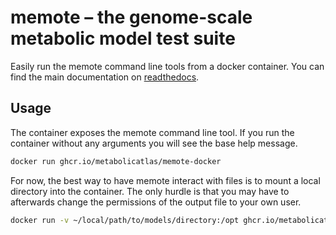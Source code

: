 # memote – the genome-scale metabolic model test suite

Easily run the memote command line tools from a docker container. You can find the main documentation on [readthedocs](https://memote.readthedocs.io/).

## Usage

The container exposes the memote command line tool. If you run the container without any arguments you will see the base help message.

```bash
docker run ghcr.io/metabolicatlas/memote-docker
```

For now, the best way to have memote interact with files is to mount a local directory into the container. The only hurdle is that you may have to afterwards change the permissions of the output file to your own user.

```bash
docker run -v ~/local/path/to/models/directory:/opt ghcr.io/metabolicatlas/memote-docker memote run /opt/my-model.xml
```
